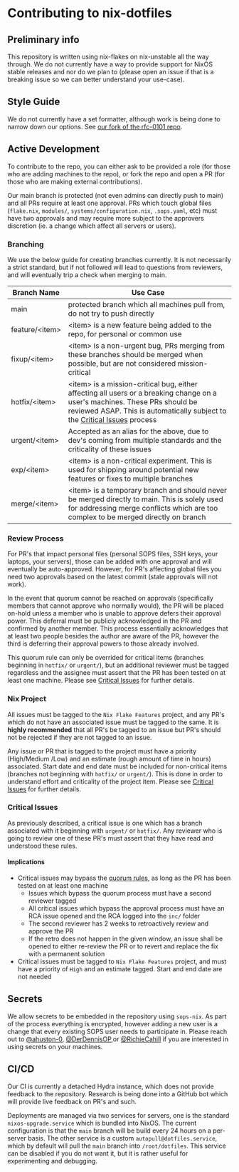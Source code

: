 # Contributing to nix-dotfiles

## Preliminary info

This repository is written using nix-flakes on nix-unstable all the way
through. We do not currently have a way to provide support for NixOS stable
releases and nor do we plan to (please open an issue if that
is a breaking issue so we can better understand your use-case).

## Style Guide

We do not currently have a set formatter, although work is being done to
narrow down our options. See
[our fork of the rfc-0101 repo](https://github.com/RAD-Development/rfc-0101).

## Active Development

To contribute to the repo, you can either ask to be provided a role
(for those who are adding machines to the repo), or fork the repo and open a PR
(for those who are making external contributions).

Our main branch is protected (not even admins can directly push to main) and
all PRs require at least one approval. PRs which touch global files
(`flake.nix`, `modules/`, `systems/configuration.nix`, `.sops.yaml`, etc)
must have two approvals and may require more subject to the approvers discretion
(ie. a change which affect all servers or users).

### Branching

We use the below guide for creating branches currently. It is not necessarily
a strict standard, but if not followed will lead to questions from reviewers,
and will eventually trip a check when merging to main.

| Branch Name      | Use Case                                                                                                                                                                             |
|------------------|--------------------------------------------------------------------------------------------------------------------------------------------------------------------------------------|
| main             | protected branch which all machines pull from, do not try to push directly                                                                                                            |
| feature/\<item\> | \<item\> is a new feature being added to the repo, for personal or common use                                                                                                        |
| fixup/\<item\>   | \<item\> is a non-urgent bug, PRs merging from these branches should be merged when possible, but are not considered mission-critical                                                |
| hotfix/\<item\>  | \<item\> is a mission-critical bug, either affecting all users or a breaking change on a user's machines. These PRs should be reviewed ASAP. This is automatically subject to the [Critical Issues](#critical-issues) process                                          |
| urgent/\<item\>  | Accepted as an alias for the above, due to dev's coming from multiple standards and the criticality of these issues                                                                  |
| exp/\<item\>     | \<item\> is a non-critical experiment. This is used for shipping around potential new features or fixes to multiple branches                                                         |
| merge/\<item\>   | \<item\> is a temporary branch and should never be merged directly to main. This is solely used for addressing merge conflicts which are too complex to be merged directly on branch |

### Review Process

For PR's that impact personal files (personal SOPS files, SSH keys, your laptops,
your servers), those can be added with one approval and will eventually be
auto-approved. However, for PR's affecting global files you need two
approvals based on the latest commit (stale approvals will not work).

In the event that quorum cannot be reached on approvals (specifically members
that cannot approve who normally would), the PR will be placed on-hold unless
a member who is unable to approve defers their approval power. This deferral
must be publicly acknowledged in the PR and confirmed by another member.
This process essentially acknowledges that at least two people besides the
author are aware of the PR, however the third is deferring their approval powers
to those already involved.

This quorum rule can only be overrided for critical items (branches beginning
in `hotfix/` or `urgent/`), but an additional reviewer must be tagged regardless
and the assignee must assert that the PR has been tested on at least one
machine. Please see [Critical Issues](#critical-issues) for further details.

### Nix Project

All issues must be tagged to the `Nix Flake Features` project, and any PR's
which do not have an associated issue must be tagged to the same. It is
**highly recommended** that all PR's be tagged to an issue but PR's should
not be rejected if they are not tagged to an issue.

Any issue or PR that is tagged to the project must have a priority (High/Medium
/Low) and an estimate (rough amount of time in hours) associated. Start date
and end date must be included for non-critical items (branches not beginning
with `hotfix/` or `urgent/`). This is done in order to understand effort and
criticality of the project item. Please see [Critical Issues](#critical-issues)
for further details.

### Critical Issues

As previously described, a critical issue is one which has a branch associated
with it beginning with `urgent/` or `hotfix/`. Any reviewer who is going to
review one of these PR's must assert that they have read and understood these
rules.

#### Implications

- Critical issues may bypass the [quorum rules](#review-process), as long as the
  PR has been tested on at least one machine
    - Issues which bypass the quorum process must have a second reviewer tagged
    - All critical issues which bypass the approval process must have an RCA issue
      opened and the RCA logged into the `inc/` folder
    - The second reviewer has 2 weeks to retroactively review and approve the PR
    - If the retro does not happen in the given window, an issue shall be opened
      to either re-review the PR or to revert and replace the fix with a
      permanent solution
- Critical issues must be tagged to `Nix Flake Features` project, and must have
  a priority of `High` and an estimate tagged. Start and end date are not needed

## Secrets

We allow secrets to be embedded in the repository using `sops-nix`. As part of
the process everything is encrypted, however adding a new user is a change
that every existing SOPS user needs to participate in. Please reach out to
[@ahuston-0](https://github.com/ahuston-0),
[@DerDennisOP](https://github.com/DerDennisOp),or
[@RichieCahill](https://github.com/RichieCahill) if you are interested
in using secrets on your machines.

## CI/CD

Our CI is currently a detached Hydra instance, which does not provide
feedback to the repository. Research is being done into a GitHub bot which will
provide live feedback on PR's and such.

Deployments are managed via two services for servers, one is the standard
`nixos-upgrade.service` which is bundled into NixOS. The current configuration
is that the `main` branch will be build every 24 hours on a per-server basis.
The other service is a custom `autopull@dotfiles.service`, which by default
will pull the `main` branch into `/root/dotfiles`. This service can be disabled
if you do not want it, but it is rather useful for experimenting and debugging.
